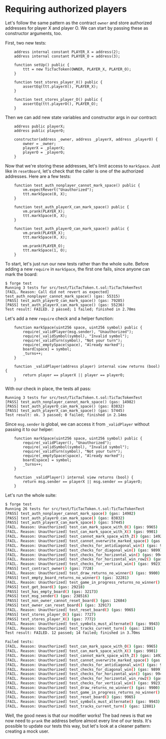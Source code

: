 # Requiring authorized players

Let's follow the same pattern as the contract `owner` and store authorized addresses for player X and player O. We can start by passing these as constructor arguments, too.

First, two new tests:


```solidity
    address internal constant PLAYER_X = address(2);
    address internal constant PLAYER_O = address(3);

    function setUp() public {
        ttt = new TicTacToken(OWNER, PLAYER_X, PLAYER_O);
    }

    function test_stores_player_X() public {
        assertEq(ttt.playerX(), PLAYER_X);
    }

    function test_stores_player_O() public {
        assertEq(ttt.playerO(), PLAYER_O);
    }
```

Then we can add new state variables and constructor args in our contract:

```solidity
    address public playerX;
    address public playerO;

    constructor(address _owner, address _playerX, address _playerO) {
        owner = _owner;
        playerX = _playerX;
        playerO = _playerO;
    }
```

Now that we're storing these addresses, let's limit access to `markSpace`. Just like in `resetBoard`, let's check that the caller is one of the authorized addresses. Here are a few tests:

```solidity
    function test_auth_nonplayer_cannot_mark_space() public {
        vm.expectRevert("Unauthorized");
        ttt.markSpace(0, X);
    }

    function test_auth_playerX_can_mark_space() public {
        vm.prank(PLAYER_X);
        ttt.markSpace(0, X);
    }

    function test_auth_playerO_can_mark_space() public {
        vm.prank(PLAYER_X);
        ttt.markSpace(0, X);

        vm.prank(PLAYER_O);
        ttt.markSpace(1, O);
    }
```

To start, let's just run our new tests rather than the whole suite. Before adding a new `require` in `markSpace`, the first one fails, since anyone can mark the board:

```solidity
$ forge test
Running 3 tests for src/test/TicTacToken.t.sol:TicTacTokenTest
[FAIL. Reason: Call did not revert as expected] test_auth_nonplayer_cannot_mark_space() (gas: 55315)
[PASS] test_auth_playerO_can_mark_space() (gas: 79285)
[PASS] test_auth_playerX_can_mark_space() (gas: 55236)
Test result: FAILED. 2 passed; 1 failed; finished in 2.70ms
```

Let's add a new `require` check and a helper function:

```solidity
    function markSpace(uint256 space, uint256 symbol) public {
        require(_validPlayer(msg.sender), "Unauthorized");
        require(_validSymbol(symbol), "Invalid symbol");
        require(_validTurn(symbol), "Not your turn");
        require(_emptySpace(space), "Already marked");
        board[space] = symbol;
        _turns++;
    }

    function _validPlayer(address player) internal view returns (bool) {
        return player == playerX || player == playerO;
    }
```

With our check in place, the tests all pass:

```solidity
Running 3 tests for src/test/TicTacToken.t.sol:TicTacTokenTest
[PASS] test_auth_nonplayer_cannot_mark_space() (gas: 14982)
[PASS] test_auth_playerO_can_mark_space() (gas: 83832)
[PASS] test_auth_playerX_can_mark_space() (gas: 57445)
Test result: ok. 3 passed; 0 failed; finished in 2.14ms
```

Since `msg.sender` is global, we can access it from `_validPlayer` without passing it to our helper:

```solidity
    function markSpace(uint256 space, uint256 symbol) public {
        require(_validPlayer(), "Unauthorized");
        require(_validSymbol(symbol), "Invalid symbol");
        require(_validTurn(symbol), "Not your turn");
        require(_emptySpace(space), "Already marked");
        board[space] = symbol;
        _turns++;
    }

    function _validPlayer() internal view returns (bool) {
        return msg.sender == playerX || msg.sender == playerO;
    }
```

Let's run the whole suite:

```bash
$ forge test
Running 26 tests for src/test/TicTacToken.t.sol:TicTacTokenTest
[PASS] test_auth_nonplayer_cannot_mark_space() (gas: 14982)
[PASS] test_auth_playerO_can_mark_space() (gas: 83832)
[PASS] test_auth_playerX_can_mark_space() (gas: 57445)
[FAIL. Reason: Unauthorized] test_can_mark_space_with_O() (gas: 9965)
[FAIL. Reason: Unauthorized] test_can_mark_space_with_X() (gas: 9901)
[FAIL. Reason: Unauthorized] test_cannot_mark_space_with_Z() (gas: 14920)
[FAIL. Reason: Unauthorized] test_cannot_overwrite_marked_space() (gas: 9900)
[FAIL. Reason: Unauthorized] test_checks_for_antidiagonal_win() (gas: 9947)
[FAIL. Reason: Unauthorized] test_checks_for_diagonal_win() (gas: 9899)
[FAIL. Reason: Unauthorized] test_checks_for_horizontal_win() (gas: 9945)
[FAIL. Reason: Unauthorized] test_checks_for_horizontal_win_row2() (gas: 9921)
[FAIL. Reason: Unauthorized] test_checks_for_vertical_win() (gas: 9923)
[PASS] test_contract_owner() (gas: 7728)
[FAIL. Reason: Unauthorized] test_draw_returns_no_winner() (gas: 9900)
[PASS] test_empty_board_returns_no_winner() (gas: 32281)
[FAIL. Reason: Unauthorized] test_game_in_progress_returns_no_winner() (gas: 9937)
[PASS] test_get_board() (gas: 29218)
[PASS] test_has_empty_board() (gas: 32173)
[PASS] test_msg_sender() (gas: 238516)
[PASS] test_non_owner_cannot_reset_board() (gas: 12684)
[PASS] test_owner_can_reset_board() (gas: 32917)
[FAIL. Reason: Unauthorized] test_reset_board() (gas: 9965)
[PASS] test_stores_player_O() (gas: 7727)
[PASS] test_stores_player_X() (gas: 7772)
[FAIL. Reason: Unauthorized] test_symbols_must_alternate() (gas: 9943)
[FAIL. Reason: Unauthorized] test_tracks_current_turn() (gas: 12881)
Test result: FAILED. 12 passed; 14 failed; finished in 3.70ms

Failed tests:
[FAIL. Reason: Unauthorized] test_can_mark_space_with_O() (gas: 9965)
[FAIL. Reason: Unauthorized] test_can_mark_space_with_X() (gas: 9901)
[FAIL. Reason: Unauthorized] test_cannot_mark_space_with_Z() (gas: 14920)
[FAIL. Reason: Unauthorized] test_cannot_overwrite_marked_space() (gas: 9900)
[FAIL. Reason: Unauthorized] test_checks_for_antidiagonal_win() (gas: 9947)
[FAIL. Reason: Unauthorized] test_checks_for_diagonal_win() (gas: 9899)
[FAIL. Reason: Unauthorized] test_checks_for_horizontal_win() (gas: 9945)
[FAIL. Reason: Unauthorized] test_checks_for_horizontal_win_row2() (gas: 9921)
[FAIL. Reason: Unauthorized] test_checks_for_vertical_win() (gas: 9923)
[FAIL. Reason: Unauthorized] test_draw_returns_no_winner() (gas: 9900)
[FAIL. Reason: Unauthorized] test_game_in_progress_returns_no_winner() (gas: 9937)
[FAIL. Reason: Unauthorized] test_reset_board() (gas: 9965)
[FAIL. Reason: Unauthorized] test_symbols_must_alternate() (gas: 9943)
[FAIL. Reason: Unauthorized] test_tracks_current_turn() (gas: 12881)
```

Well, the good news is that our modifier works! The bad news is that we now need to `prank` the address before almost every line of our tests. It's possible to update our tests this way, but let's look at a cleaner pattern: creating a mock user.
